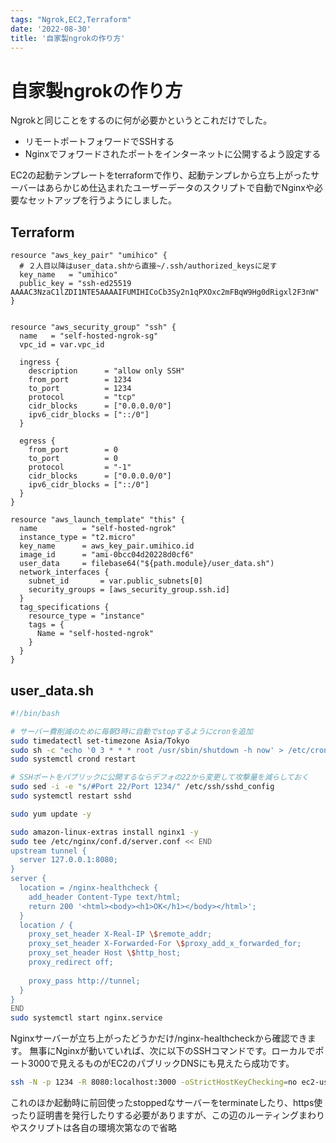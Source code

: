 ```yaml
---
tags: "Ngrok,EC2,Terraform"
date: '2022-08-30'
title: '自家製ngrokの作り方'
---
```


# 自家製ngrokの作り方
Ngrokと同じことをするのに何が必要かというとこれだけでした。
- リモートポートフォワードでSSHする
- Nginxでフォワードされたポートをインターネットに公開するよう設定する

EC2の起動テンプレートをterraformで作り、起動テンプレから立ち上がったサーバーはあらかじめ仕込まれたユーザーデータのスクリプトで自動でNginxや必要なセットアップを行うようにしました。

## Terraform

```hcl
resource "aws_key_pair" "umihico" {
  # ２人目以降はuser_data.shから直接~/.ssh/authorized_keysに足す
  key_name   = "umihico"
  public_key = "ssh-ed25519 AAAAC3NzaC1lZDI1NTE5AAAAIFUMIHICoCb3Sy2n1qPXOxc2mFBqW9Hg0dRigxl2F3nW"
}


resource "aws_security_group" "ssh" {
  name   = "self-hosted-ngrok-sg"
  vpc_id = var.vpc_id

  ingress {
    description      = "allow only SSH"
    from_port        = 1234
    to_port          = 1234
    protocol         = "tcp"
    cidr_blocks      = ["0.0.0.0/0"]
    ipv6_cidr_blocks = ["::/0"]
  }

  egress {
    from_port        = 0
    to_port          = 0
    protocol         = "-1"
    cidr_blocks      = ["0.0.0.0/0"]
    ipv6_cidr_blocks = ["::/0"]
  }
}

resource "aws_launch_template" "this" {
  name          = "self-hosted-ngrok"
  instance_type = "t2.micro"
  key_name      = aws_key_pair.umihico.id
  image_id      = "ami-0bcc04d20228d0cf6"
  user_data     = filebase64("${path.module}/user_data.sh")
  network_interfaces {
    subnet_id       = var.public_subnets[0]
    security_groups = [aws_security_group.ssh.id]
  }
  tag_specifications {
    resource_type = "instance"
    tags = {
      Name = "self-hosted-ngrok"
    }
  }
}
```

## user_data.sh

```bash
#!/bin/bash

# サーバー費削減のために毎朝3時に自動でstopするようにcronを追加
sudo timedatectl set-timezone Asia/Tokyo
sudo sh -c "echo '0 3 * * * root /usr/sbin/shutdown -h now' > /etc/cron.d/auto-shutdown"
sudo systemctl crond restart

# SSHポートをパブリックに公開するならデフォの22から変更して攻撃量を減らしておく
sudo sed -i -e "s/#Port 22/Port 1234/" /etc/ssh/sshd_config 
sudo systemctl restart sshd

sudo yum update -y

sudo amazon-linux-extras install nginx1 -y
sudo tee /etc/nginx/conf.d/server.conf << END
upstream tunnel {
  server 127.0.0.1:8080;
}
server {
  location = /nginx-healthcheck {
    add_header Content-Type text/html;
    return 200 '<html><body><h1>OK</h1></body></html>';
  }
  location / {
    proxy_set_header X-Real-IP \$remote_addr;
    proxy_set_header X-Forwarded-For \$proxy_add_x_forwarded_for;
    proxy_set_header Host \$http_host;
    proxy_redirect off;
    
    proxy_pass http://tunnel;
  }
}
END
sudo systemctl start nginx.service
```

Nginxサーバーが立ち上がったどうかだけ/nginx-healthcheckから確認できます。
無事にNginxが動いていれば、次に以下のSSHコマンドです。ローカルでポート3000で見えるものがEC2のパブリックDNSにも見えたら成功です。

```bash
ssh -N -p 1234 -R 8080:localhost:3000 -oStrictHostKeyChecking=no ec2-user@$DnsName
```

これのほか起動時に前回使ったstoppedなサーバーをterminateしたり、https使ったり証明書を発行したりする必要がありますが、この辺のルーティングまわりやスクリプトは各自の環境次第なので省略
